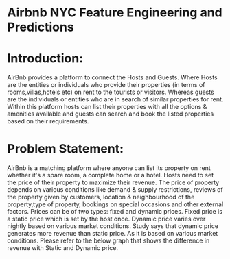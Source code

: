 # Airbnb NYC Feature Engineering and Predictions
# Introduction:
AirBnb provides a platform to connect the Hosts and Guests. Where Hosts are the entities or individuals who provide their properties (in terms of rooms,villas,hotels etc) on rent  to the tourists or visitors. Whereas  guests are the individuals or entities who are in search of similar  properties for rent. Within this platform hosts can list their properties with all the options & amenities available and guests can search and book the listed properties based on their requirements.
# Problem Statement:
AirBnb is a matching platform where anyone can list its property on rent whether it's a spare room, a complete home or a hotel. Hosts need to set the price of their property to maximize their revenue. The price of property depends on various conditions like demand & supply restrictions, reviews of the property given by customers, location & neighbourhood of the property,type of property, bookings on special occasions and other external factors.  Prices can be of two types: fixed and dynamic prices. Fixed price is a static price which is set by the host once. Dynamic price varies over nightly based on various market conditions. Study says that dynamic price generates more revenue than static price. As it is based on various market conditions. Please refer to the below graph that shows the difference in revenue with Static and Dynamic price.

